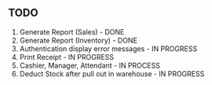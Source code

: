 ## TODO

1. Generate Report (Sales) - DONE
2. Generate Report (Inventory) - DONE
3. Authentication display error messages - IN PROGRESS
4. Print Receipt - IN PROGRESS
5. Cashier, Manager, Attendant - IN PROCESS
6. Deduct Stock after pull out in warehouse - IN PROGRESS